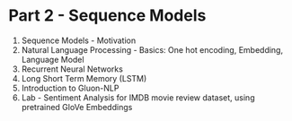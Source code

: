 # Part 2 - Sequence Models

1. Sequence Models - Motivation
1. Natural Language Processing - Basics: One hot encoding, Embedding, Language Model
1. Recurrent Neural Networks
1. Long Short Term Memory (LSTM)
1. Introduction to Gluon-NLP
1. Lab - Sentiment Analysis for IMDB movie review dataset, using pretrained GloVe Embeddings

